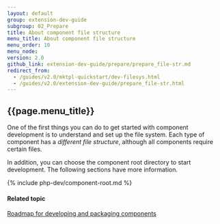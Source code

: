 ```yaml
---
layout: default
group: extension-dev-guide
subgroup: 02_Prepare
title: About component file structure 
menu_title: About component file structure 
menu_order: 10
menu_node: 
version: 2.0
github_link: extension-dev-guide/prepare/prepare_file-str.md
redirect_from: 
  - /guides/v2.0/mktpl-quickstart/dev-filesys.html
  - /guides/v2.0/extension-dev-guide/prepare_file-str.html
---
```


## {{page.menu_title}}

One of the first things you can do to get started with component development is to understand and set up the file system. Each type of component has a *different file structure*, although all components require certain files.

In addition, you can choose the component root directory to start development. The following sections have more information.

{% include php-dev/component-root.md %}

#### Related topic
<a href="{{page.baseurl}}extension-dev-guide/prepare/dev-summary.html">Roadmap for developing and packaging components</a>
